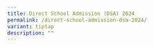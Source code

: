 ```yaml
---
title: Direct School Admission (DSA) 2024
permalink: /direct-school-admission-dsa-2024/
variant: tiptap
description: ""
---
```

